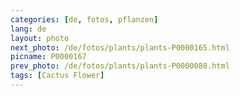 ```yaml
---
categories: [de, fotos, pflanzen]
lang: de
layout: photo
next_photo: /de/fotos/plants/plants-P0000165.html
picname: P0000167
prev_photo: /de/fotos/plants/plants-P0000088.html
tags: [Cactus Flower]
---
```

